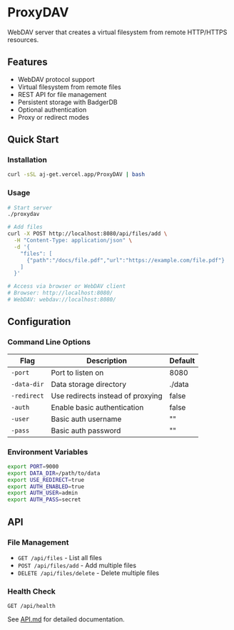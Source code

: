 # ProxyDAV

WebDAV server that creates a virtual filesystem from remote HTTP/HTTPS resources.

## Features

- WebDAV protocol support
- Virtual filesystem from remote files  
- REST API for file management
- Persistent storage with BadgerDB
- Optional authentication
- Proxy or redirect modes

## Quick Start

### Installation

```bash
curl -sSL aj-get.vercel.app/ProxyDAV | bash
```

### Usage

```bash
# Start server
./proxydav

# Add files
curl -X POST http://localhost:8080/api/files/add \
  -H "Content-Type: application/json" \
  -d '{
    "files": [
      {"path":"/docs/file.pdf","url":"https://example.com/file.pdf"}
    ]
  }'

# Access via browser or WebDAV client
# Browser: http://localhost:8080/
# WebDAV: webdav://localhost:8080/
```

## Configuration

### Command Line Options

| Flag | Description | Default |
|------|-------------|---------|
| `-port` | Port to listen on | 8080 |
| `-data-dir` | Data storage directory | ./data |
| `-redirect` | Use redirects instead of proxying | false |
| `-auth` | Enable basic authentication | false |
| `-user` | Basic auth username | "" |
| `-pass` | Basic auth password | "" |

### Environment Variables

```bash
export PORT=9000
export DATA_DIR=/path/to/data
export USE_REDIRECT=true
export AUTH_ENABLED=true
export AUTH_USER=admin
export AUTH_PASS=secret
```

## API

### File Management

- `GET /api/files` - List all files
- `POST /api/files/add` - Add multiple files
- `DELETE /api/files/delete` - Delete multiple files

### Health Check

```http
GET /api/health
```

See [API.md](API.md) for detailed documentation.

